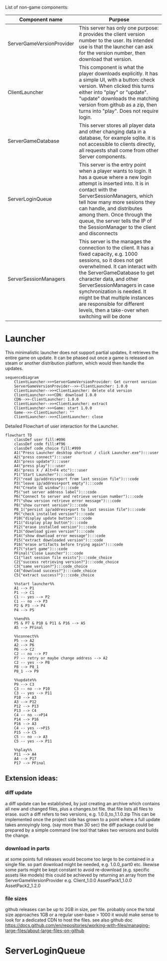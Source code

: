 List of non-game components:

| Component name  | Purpose |
| ------------- | ------------- |
| ServerGameVersionProvider  | This server has only one purpose: it provides the client version number to the user. Its intended use is that the launcher can ask for the version number, then download that version.  |
| ClientLauncher  | This component is what the player downloads explicitly. It has a simple UI, with a button: check version. When clicked this turns either into "play" or "update". "update" downloads the matching version from github as a zip, then turns into "play". Does not require login.|
| ServerGameDatabase  | This server stores all player data and other changing data in a database, for example sqlite. it is not accessible to clients directly, all requests shall come from other Server components.  |
| ServerLoginQueue  | This server is the entry point when a player wants to login. It has a queue where a new login attempt is inserted into. It is in contact with the ServerSessionManagers, which tell how many more sesions they can handle, and distributes among them. Once through the queue, the server tells the IP of the SessionManager to the client and disconnects|
| ServerSessionManagers  | This server is the manages the connection to the client. It has a fixed capacity, e.g. 1000 sessions, so it does not get overwhelmed. It can interact with the ServerGameDatabase to get character data, and other ServerSessionManagers in case synchronization is needed. It might be that multiple instances are responsible for different levels, then a take-over when switching will be done |

# Launcher

This minimalistic launcher does not support partial updates, it retrieves the entire game on update.
It can be phased out once a game is released on steam or another distribution platform, which would then handle the updates.

```mermaid
sequenceDiagram
    ClientLauncher->>+ServerGameVersionProvider: Get current version
    ServerGameVersionProvider-->>-ClientLauncher: 1.0.0
    ClientLauncher-->>+ClientLauncher: delete old version
    ClientLauncher->>+CDN: download 1.0.0
    CDN-->>-ClientLauncher: 1.0.0
    ClientLauncher-->>+ClientLauncher: extract
    ClientLauncher->>+Game: start 1.0.0
    Game-->>-ClientLauncher: ""
    ClientLauncher-->>+ClientLauncher: close
```

Detailed Flowchart of user interaction for the Launcher.

```mermaid
flowchart TD
    classDef user fill:#096
    classDef code fill:#f96
    classDef code_choice fill:#999
    A1("Press Launcher desktop shortcut / click Launcher.exe"):::user
    A2("press connect"):::user
    A3("press update"):::user
    A4("press play"):::user
    A5("press X / Alt+F4 etc"):::user
    P1("Start Launcher"):::code
    P2("read ip/address+port from last session file"):::code
    P3("leave ip/address+port empty"):::code
    P4("Create UI window"):::code
    P5("set server address label"):::code
    P6("Connect to server and retrieve version number"):::code
    P7("show version retrieve error message"):::code
    P8("show current version"):::code
    P8_1("persist ip/address+port to last session file"):::code
    P9("check installed version"):::code
    P10("display update button"):::code
    P11("display play button"):::code
    P12("erase installed version"):::code
    P13("download given version"):::code
    P14("show download error message"):::code
    P15("extract downloaded version"):::code
    P16("erase artifacts before trying again"):::code
    P17("start game"):::code
    PFinal("Close Launcher"):::code
    C1{"last session file exists"}:::code_choice
    C2{"success retrieving version?"}:::code_choice
    C3{"same version?"}:::code_choice
    C4{"download success?"}:::code_choice
    C5{"extract success?"}:::code_choice

    %%start launcher%%
    A1 --> P1
    P1 --> C1
    C1 -- yes --> P2
    C1 -- no --> P3
    P2 & P3 --> P4
    P4 --> P5

    %%end%%
    P5 & P7 & P10 & P11 & P16 --> A5
    A5 --> PFinal

    %%connect%%
    P5 --> A2
    A2 --> P6
    P6 --> C2
    C2 -- no --> P7
    P7 -- retry or maybe change address --> A2
    C2 -- yes --> P8
    P8 --> P8_1
    P8_1 --> P9
    
    %%update%%
    P9 --> C3
    C3 -- no --> P10
    C3 -- yes --> P11
    P10 --> A3
    A3 --> P12
    P12 --> P13
    P13 --> C4
    C4 -- no -->P14
    P14 --> P16
    P16 --> A3
    C4 -- yes -->P15
    P15 --> C5
    C5 -- no --> A3
    C5 -- yes --> P11

    %%play%%
    P11 --> A4
    A4 --> P17
    P17 --> PFinal
```

## Extension ideas:

### diff update
a diff update can be established, by just creating an archive which contains all new and changed files, plus a changes.txt file. that file lists all files to erase.
such a diff refers to two versions, e.g. 
1.0.0_to_1.1.0.zip
This can be implemented once the project side has grown to a point where a full update takes annoyingly long. (say more than 30 sec)
the diff package could be prepared by a simple command line tool that takes two versions and builds the change.

### download in parts
at some points full releases would become too large to be contained in a single file.
so part download might be needed, e.g. 1.0.0_part0 etc.
likewise some parts might be kept constant to avoid re-download (e.g. specific assets like models)
this could be achieved by returning an array from the ServerGameVersionProvider e.g.
Client_1.0.0
AssetPack1_1.0.0
AssetPack2_1.2.0

### file sizes
github releases can be up to 2GB in size, per file.
probably once the total size approaches 1GB or a regular user-base > 1000 it would make sense to look for a dedicated CDN to host the files.
see also github doc
https://docs.github.com/en/repositories/working-with-files/managing-large-files/about-large-files-on-github

# ServerLoginQueue